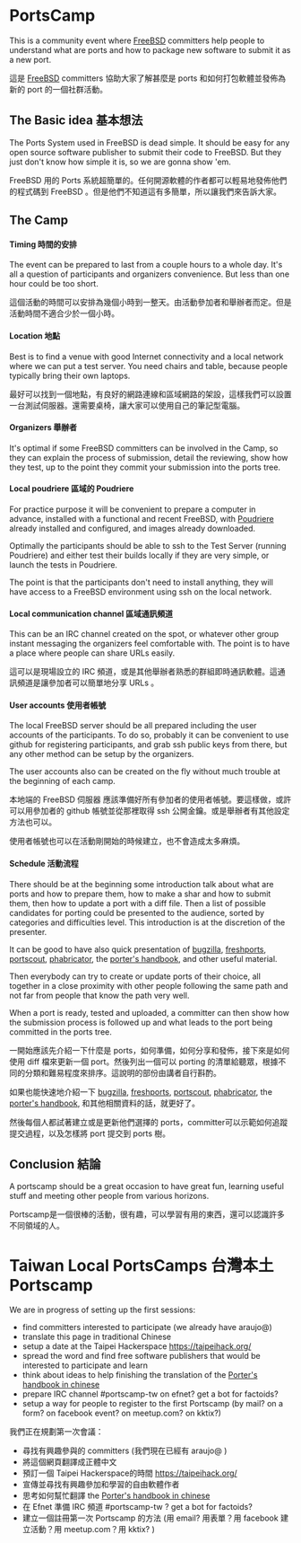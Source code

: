 
PortsCamp
==============

This is a community event where [FreeBSD][freebsd] committers help people to understand what are ports and how to package new software to submit it as a new port.

這是 [FreeBSD][freebsd] committers 協助大家了解甚麼是 ports 和如何打包軟體並發佈為新的 port 的一個社群活動。

The Basic idea 基本想法
------------------
The Ports System used in FreeBSD is dead simple. It should be easy for any open source software publisher to submit their code to FreeBSD. But they just don't know how simple it is, so we are gonna show 'em.

FreeBSD 用的 Ports 系統超簡單的。任何開源軟體的作者都可以輕易地發佈他們的程式碼到 FreeBSD 。但是他們不知道這有多簡單，所以讓我們來告訴大家。

The Camp
-------------------

#### Timing 時間的安排

The event can be prepared to last from a couple hours to a whole day. It's all a question of participants and organizers convenience. But less than one hour could be too short.

這個活動的時間可以安排為幾個小時到一整天。由活動參加者和舉辦者而定。但是活動時間不適合少於一個小時。

#### Location 地點

Best is to find a venue with good Internet connectivity and a local network where we can put a test server. You need chairs and table, because people typically bring their own laptops.

最好可以找到一個地點，有良好的網路連線和區域網路的架設，這樣我們可以設置一台測試伺服器。還需要桌椅，讓大家可以使用自己的筆記型電腦。

#### Organizers 舉辦者

It's optimal if some FreeBSD committers can be involved in the Camp, so they can explain the process of submission, detail the reviewing, show how they test, up to the point they commit your submission into the ports tree.

#### Local poudriere 區域的 Poudriere

For practice purpose it will be convenient to prepare a computer in advance, installed with a functional and recent FreeBSD, with [Poudriere][poudriere] already installed and configured, and images already downloaded.

Optimally the participants should be able to ssh to the Test Server (running Poudriere) and either test their builds locally if they are very simple, or launch the tests in Poudriere.

The point is that the participants don't need to install anything, they will have access to a FreeBSD environment using ssh on the local network.

#### Local communication channel 區域通訊頻道

This can be an IRC channel created on the spot, or whatever other group instant messaging the organizers feel comfortable with. The point is to have a place where people can share URLs easily.

這可以是現場設立的 IRC 頻道，或是其他舉辦者熟悉的群組即時通訊軟體。這通訊頻道是讓參加者可以簡單地分享 URLs 。

#### User accounts 使用者帳號

The local FreeBSD server should be all prepared including the user accounts of the participants. To do so, probably it can be convenient to use github for registering participants, and grab ssh public keys from there, but any other method can be setup by the organizers.

The user accounts also can be created on the fly without much trouble at the beginning of each camp.

本地端的 FreeBSD 伺服器 應該準備好所有參加者的使用者帳號。要這樣做，或許可以用參加者的 github 帳號並從那裡取得 ssh 公開金鑰。或是舉辦者有其他設定方法也可以。

使用者帳號也可以在活動剛開始的時候建立，也不會造成太多麻煩。

#### Schedule 活動流程

There should be at the beginning some introduction talk about what are ports and how to prepare them, how to make a shar and how to submit them, then how to update a port with a diff file. Then a list of possible candidates for porting could be presented to the audience, sorted by categories and difficulties level. This introduction is at the discretion of the presenter.

It can be good to have also quick presentation of [bugzilla][bugzilla], [freshports][freshports], [portscout][portscout], [phabricator][phabricator], the [porter's handbook][porterhandbook], and other useful material.

Then everybody can try to create or update ports of their choice, all together in a close proximity with other people following the same path and not far from people that know the path very well.

When a port is ready, tested and uploaded, a committer can then show how the submission process is followed up and what leads to the port being committed in the ports tree.

一開始應該先介紹一下什麼是 ports，如何準備，如何分享和發佈，接下來是如何使用 diff 檔來更新一個 port。然後列出一個可以 porting 的清單給聽眾，根據不同的分類和難易程度來排序。這說明的部份由講者自行斟酌。

如果也能快速地介紹一下 [bugzilla][bugzilla], [freshports][freshports], [portscout][portscout], [phabricator][phabricator], the [porter's handbook][porterhandbook], 和其他相關資料的話，就更好了。

然後每個人都試著建立或是更新他們選擇的 ports，committer可以示範如何追蹤提交過程，以及怎樣將 port 提交到 ports 樹。

Conclusion 結論
-------------

A portscamp should be a great occasion to have great fun, learning useful stuff and meeting other people from various horizons.

Portscamp是一個很棒的活動，很有趣，可以學習有用的東西，還可以認識許多不同領域的人。

Taiwan Local PortsCamps 台灣本土 Portscamp
=============================

We are in progress of setting up the first sessions:

- find committers interested to participate (we already have araujo@)
- translate this page in traditional Chinese
- setup a date at the Taipei Hackerspace https://taipeihack.org/
- spread the word and find free software publishers that would be interested to participate and learn
- think about ideas to help finishing the translation of the [Porter's handbook in chinese][porterhandbooktw]
- prepare IRC channel #portscamp-tw on efnet? get a bot for factoids?
- setup a way for people to register to the first Portscamp (by mail? on a form? on facebook event? on meetup.com? on kktix?)

我們正在規劃第一次會議：
- 尋找有興趣參與的 committers (我們現在已經有 araujo@ )
- 將這個網頁翻譯成正體中文
- 預訂一個 Taipei Hackerspace的時間 https://taipeihack.org/
- 宣傳並尋找有興趣參加和學習的自由軟體作者
- 思考如何幫忙翻譯 the [Porter's handbook in chinese][porterhandbooktw]
- 在 Efnet 準備 IRC 頻道 #portscamp-tw ? get a bot for factoids?
- 建立一個註冊第一次 Portscamp 的方法 (用 email? 用表單？用 facebook 建立活動？用 meetup.com？用 kktix? )

[freebsd]: https://www.freebsd.org/
[freshports]: http://www.freshports.org/
[portscout]: http://portscout.freebsd.org/
[bugzilla]: https://bugs.freebsd.org/bugzilla/
[phabricator]: https://reviews.freebsd.org/
[poudriere]: https://www.freebsd.org/doc/handbook/ports-poudriere.html
[porterhandbook]: https://www.freebsd.org/doc/en/books/porters-handbook/
[porterhandbooktw]: https://www.freebsd.org/doc/zh_TW/books/porters-handbook/
